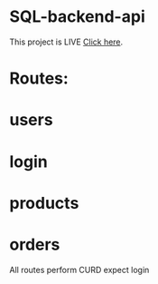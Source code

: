 # SQL-backend-api



This project is LIVE  [Click here](https://api-new-sql.herokuapp.com/).

# Routes:
# users
# login
# products
# orders

All routes perform CURD expect login 


